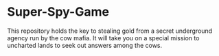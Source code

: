 # Super-Spy-Game
This repository holds the key to stealing gold from a secret underground agency run by the cow mafia. It will take you on a special mission to uncharted lands to seek out answers among the cows.
